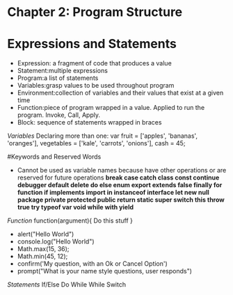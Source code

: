 # Chapter 2: Program Structure

# Expressions and Statements
- Expression: a fragment of code that produces a value
- Statement:multiple expressions
- Program:a list of statements
- Variables:grasp values to be used throughout program
- Environment:collection of variables and their values that exist at a given time
- Function:piece of program wrapped in a value. Applied to run the program. Invoke, Call, Apply.  
- Block: sequence of statements wrapped in braces

_Variables_
Declaring more than one:
var fruit = ['apples', 'bananas', 'oranges'], vegetables = ['kale', 'carrots', 'onions'], cash = 45;

#Keywords and Reserved Words
* Cannot be used as variable names because have other operations or are reserved for future operations
**break case catch class const continue debugger
default delete do else enum export extends false
finally for function if implements import in
instanceof interface let new null package private
protected public return static super switch this
throw true try typeof var void while with yield**

_Function_
function(argument){
  Do this stuff
}
- alert("Hello World")
- console.log("Hello World")
- Math.max(15, 36);
- Math.min(45, 12);
- confirm('My question, with an Ok or Cancel Option')
- prompt("What is your name style questions, user responds")

_Statements_
If/Else
Do While
While
Switch 
